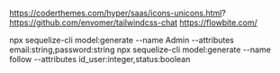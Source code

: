https://coderthemes.com/hyper/saas/icons-unicons.html?
https://github.com/envomer/tailwindcss-chat
https://flowbite.com/

npx sequelize-cli model:generate --name Admin --attributes email:string,password:string
npx sequelize-cli model:generate --name follow --attributes id_user:integer,status:boolean
